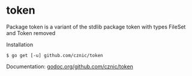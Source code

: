 # token

Package token is a variant of the stdlib package token with types FileSet and Token removed

Installation

    $ go get [-u] github.com/cznic/token

Documentation: [godoc.org/github.com/cznic/token](http://godoc.org/github.com/cznic/token)
